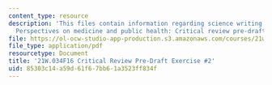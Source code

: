 ```yaml
---
content_type: resource
description: 'This files contain information regarding science writing and new media:
  Perspectives on medicine and public health: Critical review pre-draft exercise #2.'
file: https://ol-ocw-studio-app-production.s3.amazonaws.com/courses/21w-034-science-writing-and-new-media-perspectives-on-medicine-and-public-health-fall-2016/85303c14a59d61f67bb61a3523ff834f_MIT21W_034F16_CritRevPDEx2.pdf
file_type: application/pdf
resourcetype: Document
title: '21W.034F16 Critical Review Pre-Draft Exercise #2'
uid: 85303c14-a59d-61f6-7bb6-1a3523ff834f
---
```

